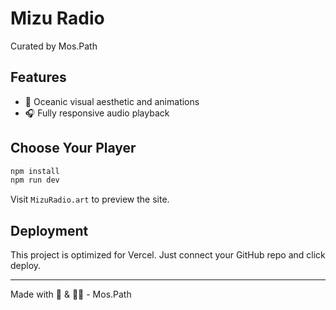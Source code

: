 # Mizu Radio

Curated by Mos.Path

## Features

- 🌊 Oceanic visual aesthetic and animations
- 🎧 Fully responsive audio playback

## Choose Your Player

```bash
npm install
npm run dev
```

Visit `MizuRadio.art` to preview the site.

## Deployment

This project is optimized for Vercel. Just connect your GitHub repo and click deploy.

---
Made with 💙 & ✌🏿 - Mos.Path
